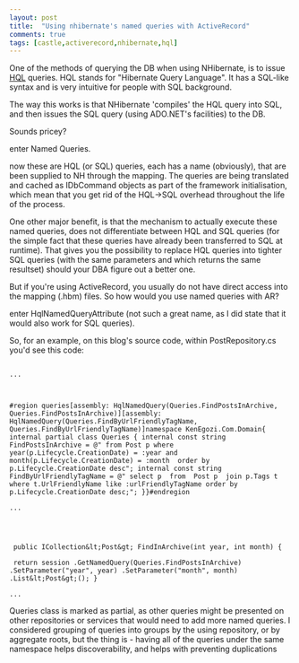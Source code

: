 ```yaml
---
layout: post
title:  "Using nhibernate's named queries with ActiveRecord"
comments: true
tags: [castle,activerecord,nhibernate,hql]
---
```



One of the methods of querying the DB when using NHibernate, is to issue [HQL](http://www.hibernate.org/hib_docs/reference/en/html/queryhql.html) queries. HQL stands for "Hibernate Query Language". It has a SQL-like syntax and is very intuitive for people with SQL background.



The way this works is that NHibernate 'compiles' the HQL query into SQL, and then issues the SQL query (using ADO.NET's facilities) to the DB.



Sounds pricey?

enter Named Queries.

now these are HQL (or SQL) queries, each has a name (obviously), that are been supplied to NH through the mapping. The queries are being translated and cached as IDbCommand objects as part of the framework initialisation, which mean that you get rid of the HQL->SQL overhead throughout the life of the process.



One other major benefit, is that the mechanism to actually execute these named queries, does not differentiate between HQL and SQL queries (for the simple fact that these queries have already been transferred to SQL at runtime). That gives you the possibility to replace HQL queries into tighter SQL queries (with the same parameters and which returns the same resultset) should your DBA figure out a better one.



But if you're using ActiveRecord, you usually do not have direct access into the mapping (.hbm) files. So how would you use named queries with AR?



enter HqlNamedQueryAttribute (not such a great name, as I did state that it would also work for SQL queries).



So, for an example, on this blog's source code, within PostRepository.cs you'd see this code:

```

...



#region queries[assembly: HqlNamedQuery(Queries.FindPostsInArchive, Queries.FindPostsInArchive)][assembly: HqlNamedQuery(Queries.FindByUrlFriendlyTagName, Queries.FindByUrlFriendlyTagName)]namespace KenEgozi.Com.Domain{ internal partial class Queries { internal const string FindPostsInArchive = @" from Post p where  year(p.Lifecycle.CreationDate) = :year and month(p.Lifecycle.CreationDate) = :month  order by p.Lifecycle.CreationDate desc"; internal const string FindByUrlFriendlyTagName = @" select p  from  Post p  join p.Tags t where t.UrlFriendlyName like :urlFriendlyTagName order by p.Lifecycle.CreationDate desc;"; }}#endregion

...




 public ICollection&lt;Post&gt; FindInArchive(int year, int month) { 

 return session .GetNamedQuery(Queries.FindPostsInArchive) .SetParameter("year", year) .SetParameter("month", month) .List&lt;Post&gt;(); }

...

```

Queries class is marked as partial, as other queries might be presented on other repositories or services that would need to add more named queries. I considered grouping of queries into groups by the using repository, or by aggregate roots, but the thing is - having all of the queries under the same namespace helps discoverability, and helps with preventing duplications

